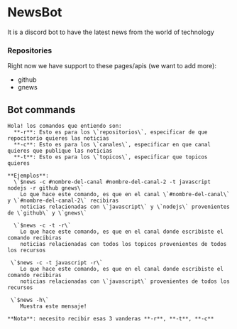 # NewsBot

It is a discord bot to have the latest news from the world of technology
  
### Repositories
Right now we have support to these pages/apis (we want to add more):
  - github
  - gnews

## Bot commands
```
Hola! los comandos que entiendo son:
  **-r**: Esto es para los \`repositorios\`, especificar de que repocitorio quieres las noticias
  **-c**: Esto es para los \`canales\`, especificar en que canal quieres que publique las noticias
  **-t**: Esto es para los \`topicos\`, especificar que topicos quieres

**Ejemplos**:
  \`$news -c #nombre-del-canal #nombre-del-canal-2 -t javascript nodejs -r github gnews\`
    Lo que hace este comando, es que en el canal \`#nombre-del-canal\` y \`#nombre-del-canal-2\` recibiras 
    noticias relacionadas con \`javascript\` y \`nodejs\` provenientes de \`github\` y \`gnews\`
  
  \`$news -c -t -r\`
    Lo que hace este comando, es que en el canal donde escribiste el comando recibiras 
    noticias relacionadas con todos los topicos provenientes de todos los recursos

 \`$news -c -t javascript -r\`
    Lo que hace este comando, es que en el canal donde escribiste el comando recibiras 
    noticias relacionadas con \`javascript\` provenientes de todos los recursos

 \`$news -h\`
    Muestra este mensaje!

**Nota**: necesito recibir esas 3 vanderas **-r**, **-t**, **-c**
```
